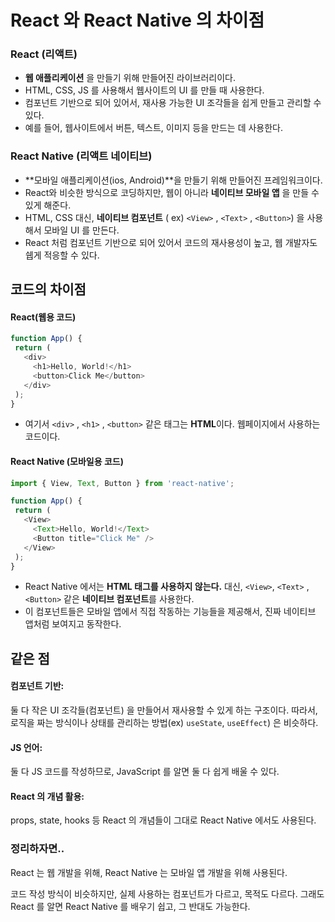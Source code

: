 React 와 React Native 의 차이점
===

### React (리액트)
- **웹 애플리케이션** 을 만들기 위해 만들어진 라이브러리이다.
- HTML, CSS, JS 를 사용해서 웹사이트의 UI 를 만들 때 사용한다.
- 컴포넌트 기반으로 되어 있어서, 재사용 가능한 UI 조각들을 쉽게 만들고 관리할 수 있다.
- 예를 들어, 웹사이트에서 버튼, 텍스트, 이미지 등을 만드는 데 사용한다.

### React Native (리액트 네이티브)
- **모바일 애플리케이션(ios, Android)**을 만들기 위해 만들어진 프레임워크이다.
- React와 비슷한 방식으로 코딩하지만, 웹이 아니라 **네이티브 모바일 앱** 을 만들 수 있게 해준다.
- HTML, CSS 대신, **네이티브 컴포넌트** ( ex) `<View>` , `<Text>` , `<Button>`) 을 사용해서 모바일 UI 를 만든다.
- React 처럼 컴포넌트 기반으로 되어 있어서 코드의 재사용성이 높고, 웹 개발자도 쉡게 적응할 수 있다.


## 코드의 차이점


 #### React(웹용 코드)
 ```js
function App() {
  return (
    <div>
      <h1>Hello, World!</h1>
      <button>Click Me</button>
    </div>
  );
}
 ```
 - 여기서 `<div>` , `<h1>` , `<button>` 같은 태그는 **HTML**이다. 웹페이지에서 사용하는 코드이다.

 #### React Native (모바일용 코드)
 ```js
 import { View, Text, Button } from 'react-native';

function App() {
  return (
    <View>
      <Text>Hello, World!</Text>
      <Button title="Click Me" />
    </View>
  );
}
 ```
- React Native 에서는 **HTML 태그를 사용하지 않는다.** 대신, `<View>`, `<Text>` , `<Button>` 같은 **네이티브 컴포넌트**를 사용한다.
- 이 컴포넌트들은 모바일 앱에서 직접 작동하는 기능들을 제공해서, 진짜 네이티브 앱처럼 보여지고 동작한다.

## 같은 점

#### 컴포넌트 기반:
둘 다 작은 UI 조각들(컴포넌트) 을 만들어서 재사용할 수 있게 하는 구조이다. 따라서, 로직을 짜는 방식이나 상태를 관리하는 방법(ex) `useState`, `useEffect`) 은 비슷하다.

#### JS 언어:
둘 다 JS 코드를 작성하므로, JavaScript 를 알면 둘 다 쉽게 배울 수 있다.

#### React 의 개념 활용:
props, state, hooks 등 React 의 개념들이 그대로 React Native 에서도 사용된다.

### 정리하자면..
React 는 웹 개발을 위해, React Native 는 모바일 앱 개발을 위해 사용된다.

코드 작성 방식이 비슷하지만, 실제 사용하는 컴포넌트가 다르고, 목적도 다르다. 그래도 React 를 알면 React Native 를 배우기 쉽고, 그 반대도 가능한다.